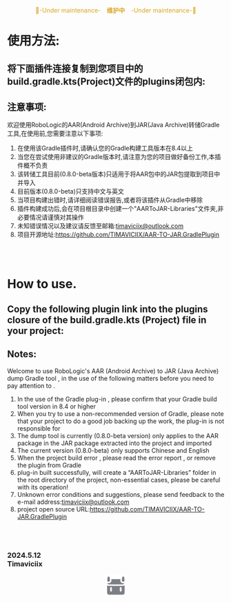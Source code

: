 <div align="center">
  <font color="#DAA520">🚧-Under maintenance-&emsp;<b>维护中</b>&emsp;-Under maintenance-🚧</font>
</div>

# 使用方法:<br>
## 将下面插件连接复制到您项目中的build.gradle.kts(Project)文件的plugins闭包内:<br>

## 注意事项:<br>
欢迎使用RoboLogic的AAR(Android Archive)到JAR(Java Archive)转储Gradle工具,在使用前,您需要注意以下事项:
1. 在使用该Gradle插件时,请确认您的Gradle构建工具版本在8.4以上
2. 当您在尝试使用非建议的Gradle版本时,请注意为您的项目做好备份工作,本插件概不负责
3. 该转储工具目前(0.8.0-beta版本)只适用于将AAR包中的JAR包提取到项目中并导入
4. 目前版本(0.8.0-beta)只支持中文与英文
5. 当项目构建出错时,请详细阅读错误报告,或者将该插件从Gradle中移除
6. 插件构建成功后,会在项目根目录中创建一个"AARToJAR-Libraries"文件夹,非必要情况请谨慎对其操作
7. 未知错误情况以及建议请反馈至邮箱:timaviciix@outlook.com
8. 项目开源地址:https://github.com/TIMAVICIIX/AAR-TO-JAR.GradlePlugin

<br><br>

# How to use.<br>
## Copy the following plugin link into the plugins closure of the build.gradle.kts (Project) file in your project:<br>

## Notes:<br>
Welcome to use RoboLogic's AAR (Android Archive) to JAR (Java Archive) dump Gradle tool , in the use of the following matters before you need to pay attention to .
1. In the use of the Gradle plug-in , please confirm that your Gradle build tool version in 8.4 or higher
2. When you try to use a non-recommended version of Gradle, please note that your project to do a good job backing up the work, the plug-in is not responsible for
3. The dump tool is currently (0.8.0-beta version) only applies to the AAR package in the JAR package extracted into the project and imported
4. The current version (0.8.0-beta) only supports Chinese and English
5. When the project build error , please read the error report , or remove the plugin from Gradle
6. plug-in built successfully, will create a “AARToJAR-Libraries” folder in the root directory of the project, non-essential cases, please be careful with its operation!
7. Unknown error conditions and suggestions, please send feedback to the e-mail address:timaviciix@outlook.com
8. project open source URL:https://github.com/TIMAVICIIX/AAR-TO-JAR.GradlePlugin

<br><br>

### 2024.5.12<br>Timaviciix

<div align="center">
  <img src="projectImage/robo_logo.png" width="50" height="50" alt="Robo Logic"/>
</div>
